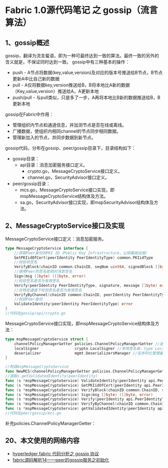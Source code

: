 # Fabric 1.0源代码笔记 之 gossip（流言算法）

## 1、gossip概述

gossip，翻译为流言蜚语，即为一种可最终达到一致的算法。最终一致的另外的含义就是，不保证同时达到一致。
gossip中有三种基本的操作：
* push - A节点将数据(key,value,version)及对应的版本号推送给B节点，B节点更新A中比自己新的数据
* pull - A仅将数据key,version推送给B，B将本地比A新的数据（Key,value,version）推送给A，A更新本地
* push/pull - 与pull类似，只是多了一步，A再将本地比B新的数据推送给B，B更新本地

gossip在Fabric中作用：
* 管理组织内节点和通道信息，并加测节点是否在线或离线。
* 广播数据，使组织内相同channel的节点同步相同数据。
* 管理新加入的节点，并同步数据到新节点。

gossip代码，分布在gossip、peer/gossip目录下，目录结构如下：

* gossip目录：
	* api目录：消息加密服务接口定义。
		* crypto.go，MessageCryptoService接口定义。
		* channel.go，SecurityAdvisor接口定义。
* peer/gossip目录：
	* mcs.go，MessageCryptoService接口实现，即mspMessageCryptoService结构体及方法。
	* sa.go，SecurityAdvisor接口实现，即mspSecurityAdvisor结构体及方法。
	
## 2、MessageCryptoService接口及实现

MessageCryptoService接口定义：消息加密服务。

```go
type MessageCryptoService interface {
	//获取Peer身份的PKI ID（Public Key Infrastructure，公钥基础设施）
	GetPKIidOfCert(peerIdentity PeerIdentityType) common.PKIidType
	//校验块签名
	VerifyBlock(chainID common.ChainID, seqNum uint64, signedBlock []byte) error
	//使用Peer的签名密钥对消息签名
	Sign(msg []byte) ([]byte, error)
	//校验签名是否为有效签名
	Verify(peerIdentity PeerIdentityType, signature, message []byte) error
	//在特定通道下校验签名是否为有效签名
	VerifyByChannel(chainID common.ChainID, peerIdentity PeerIdentityType, signature, message []byte) error
	//校验Peer身份
	ValidateIdentity(peerIdentity PeerIdentityType) error
}
//代码在gossip/api/crypto.go
```

MessageCryptoService接口实现，即mspMessageCryptoService结构体及方法：

```go
type mspMessageCryptoService struct {
	channelPolicyManagerGetter policies.ChannelPolicyManagerGetter //通道策略管理器，type ChannelPolicyManagerGetter interface
	localSigner                crypto.LocalSigner //本地签名者，type LocalSigner interface
	deserializer               mgmt.DeserializersManager //反序列化管理器，type DeserializersManager interface
}

//构造mspMessageCryptoService
func NewMCS(channelPolicyManagerGetter policies.ChannelPolicyManagerGetter, localSigner crypto.LocalSigner, deserializer mgmt.DeserializersManager) api.MessageCryptoService
//调取s.getValidatedIdentity(peerIdentity)
func (s *mspMessageCryptoService) ValidateIdentity(peerIdentity api.PeerIdentityType) error
func (s *mspMessageCryptoService) GetPKIidOfCert(peerIdentity api.PeerIdentityType) common.PKIidType
func (s *mspMessageCryptoService) VerifyBlock(chainID common.ChainID, seqNum uint64, signedBlock []byte) error
func (s *mspMessageCryptoService) Sign(msg []byte) ([]byte, error)
func (s *mspMessageCryptoService) Verify(peerIdentity api.PeerIdentityType, signature, message []byte) error
func (s *mspMessageCryptoService) VerifyByChannel(chainID common.ChainID, peerIdentity api.PeerIdentityType, signature, message []byte) error
func (s *mspMessageCryptoService) getValidatedIdentity(peerIdentity api.PeerIdentityType) (msp.Identity, common.ChainID, error)
//代码在peer/gossip/mcs.go
```

补充policies.ChannelPolicyManagerGetter：




## 20、本文使用的网络内容

* [hyperledger fabric 代码分析之 gossip 协议](https://zhuanlan.zhihu.com/p/27989809)
* [fabric源码解析14——peer的gossip服务之初始化](http://blog.csdn.net/idsuf698987/article/details/77898724)
